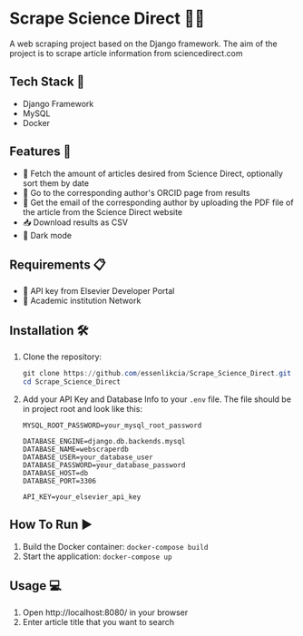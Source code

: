 # Scrape Science Direct 🕵️‍♂️

A web scraping project based on the Django framework. The aim of the project is to scrape article information from sciencedirect.com

## Tech Stack 🚀

- Django Framework
- MySQL
- Docker

## Features 🌟

- 📜 Fetch the amount of articles desired from Science Direct, optionally sort them by date
- 🔗 Go to the corresponding author's ORCID page from results
- 📧 Get the email of the corresponding author by uploading the PDF file of the article from the Science Direct website
- 📥 Download results as CSV
- 🌙 Dark mode

## Requirements 📋

- 🔑 API key from Elsevier Developer Portal
- 🏫 Academic institution Network

## Installation 🛠️

1. Clone the repository:
    ``` Powershell
    git clone https://github.com/essenlikcia/Scrape_Science_Direct.git
    cd Scrape_Science_Direct
    ```
2. Add your API Key and Database Info to your `.env` file. The file should be in project root and look like this:
	``` .env
    MYSQL_ROOT_PASSWORD=your_mysql_root_password
    
    DATABASE_ENGINE=django.db.backends.mysql
    DATABASE_NAME=webscraperdb
    DATABASE_USER=your_database_user
    DATABASE_PASSWORD=your_database_password
    DATABASE_HOST=db
    DATABASE_PORT=3306
    
    API_KEY=your_elsevier_api_key
	```

## How To Run ▶️

1. Build the Docker container:
    `docker-compose build`
2. Start the application:
    `docker-compose up`

## Usage 💻

1. Open http://localhost:8080/ in your browser
2. Enter article title that you want to search

